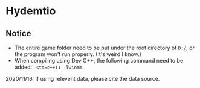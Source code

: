 # Hydemtio

## Notice

- The entire game folder need to be put under the root directory of `D:/`, or the program won't run properly. (It's weird I know.)
- When compiling using Dev C++, the following command need to be added: `-std=c++11 -lwinmm`.

2020/11/16:
If using relevent data, please cite the data source.
